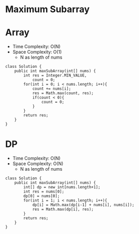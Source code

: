 # Maximum Subarray

# Array

- Time Complexity: O(N)
- Space Complexity: O(1)
  - N as length of nums

```
class Solution {
    public int maxSubArray(int[] nums) {
        int res = Integer.MIN_VALUE,
            count = 0;
        for(int i = 0; i < nums.length; i++){
            count += nums[i];
            res = Math.max(count, res);
            if(count < 0){
                count = 0;
            }
        }
        return res;
    }
}
```

# DP

- Time Complexity: O(N)
- Space Complexity: O(N)
  - N as length of nums

```
class Solution {
    public int maxSubArray(int[] nums) {
        int[] dp = new int[nums.length+1];
        int res = nums[0];
        dp[0] = nums[0];
        for(int i = 1; i < nums.length; i++){
            dp[i] = Math.max(dp[i-1] + nums[i], nums[i]);
            res = Math.max(dp[i], res);
        }
        return res;
    }
}
```
